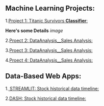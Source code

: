 
## Machine Learning Projects:

1.[Project 1: Titanic Survivors **Classifier**:](https://github.com/taricov/titanic_survivors_classificier)

__Here's some Details__
*image*

2.[Proect 2: DataAnalysis__Sales Analysis:](https://github.com)

3.[Proect 3: DataAnalysis__Sales Analysis:](https://github.com)

4.[Proect 4: DataAnalysis__Sales Analysis:](https://github.com)


## Data-Based Web Apps:

   1.[ STREAMLIT: Stock historical data timeline:](https://github.com/taricov/web_app_stocks)

   2.[DASH: Stock historical data timeline:](https://github.com/taricov/web_app_stocks)
